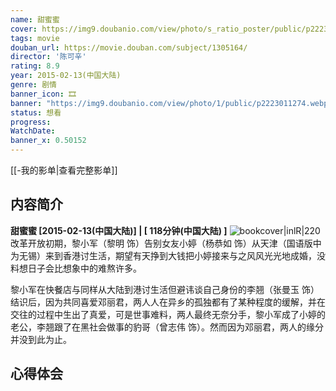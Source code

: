 ```yaml
---
name: 甜蜜蜜
cover: https://img9.doubanio.com/view/photo/s_ratio_poster/public/p2223011274.webp
tags: movie
douban_url: https://movie.douban.com/subject/1305164/
director: '陈可辛'
rating: 8.9
year: 2015-02-13(中国大陆)
genre: 剧情
banner_icon: 🎞
banner: "https://img9.doubanio.com/view/photo/1/public/p2223011274.webp"
status: 想看
progress: 
WatchDate: 
banner_x: 0.50152
---
```

[[-我的影单|查看完整影单]]
## 内容简介
**甜蜜蜜 [2015-02-13(中国大陆)] | [ 118分钟(中国大陆) ]** ![bookcover|inlR|220](https://img9.doubanio.com/view/photo/s_ratio_poster/public/p2223011274.webp)
改革开放初期，黎小军（黎明 饰）告别女友小婷（杨恭如 饰）从天津（国语版中为无锡）来到香港讨生活，期望有天挣到大钱把小婷接来与之风风光光地成婚，没料想日子会比想象中的难熬许多。

















黎小军在快餐店与同样从大陆到港讨生活但避讳谈自己身份的李翘（张曼玉 饰）结识后，因为共同喜爱邓丽君，两人人在异乡的孤独都有了某种程度的缓解，并在交往的过程中生出了真爱，可是世事难料，两人最终无奈分手，黎小军成了小婷的老公，李翘跟了在黑社会做事的豹哥（曾志伟 饰）。然而因为邓丽君，两人的缘分并没到此为止。
## 心得体会
